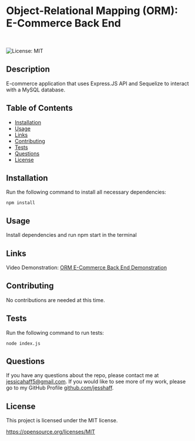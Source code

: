 # Object-Relational Mapping (ORM): E-Commerce Back End 
<br>

![License: MIT](https://img.shields.io/badge/License-MIT-yellow.svg)

## Description
E-commerce application that uses Express.JS API and Sequelize to interact with a MySQL database. 

## Table of Contents
* [Installation](#Installation)
* [Usage](#Usage)
* [Links](#Links)
* [Contributing](#Contributing)
* [Tests](#Test)
* [Questions](#Questions)    
* [License](#License)

## Installation
Run the following command to install all necessary dependencies:
```
npm install
```

## Usage
Install dependencies and run npm start in the terminal


## Links
Video Demonstration: [ORM E-Commerce Back End Demonstration](https://drive.google.com/file/d/19yTpkrc0SWaxBeR6vZ6W88d4_ln1Lkzl/view?usp=sharing)
## Contributing
No contributions are needed at this time.

## Tests
Run the following command to run tests:
```
node index.js
```

## Questions
If you have any questions about the repo, please contact me at jessicahaff5@gmail.com. If you would like to see more of my work, please go to my GitHub Profile [github.com/jesshaff](https://github.com/jesshaff).

## License
This project is licensed under the MIT license.

https://opensource.org/licenses/MIT

